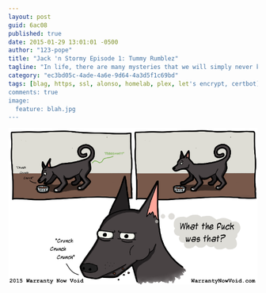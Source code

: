 ```yaml
---
layout: post
guid: 6ac08
published: true
date: 2015-01-29 13:01:01 -0500
author: "123-pope"
title: "Jack 'n Stormy Episode 1: Tummy Rumblez"
tagline: "In life, there are many mysteries that we will simply never know the truth behind. As Jack is about to discover, his life is no exception."
category: "ec3bd05c-4ade-4a6e-9d64-4a3d5f1c69bd"
tags: [blag, https, ssl, alonso, homelab, plex, let's encrypt, certbot]
comments: true
image:
  feature: blah.jpg
---
```


![](/assets/img/lol/JnS1TummyRumblez.png "I don't know who you are. But I will find you. And I will probably just play with you.")